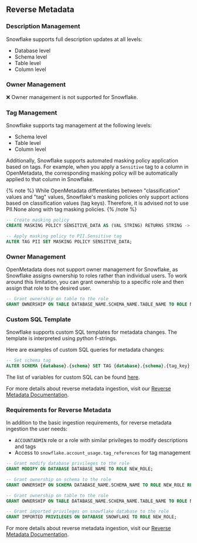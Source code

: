 
## Reverse Metadata

### Description Management

Snowflake supports full description updates at all levels:
- Database level
- Schema level
- Table level
- Column level

### Owner Management

❌ Owner management is not supported for Snowflake.

### Tag Management

Snowflake supports tag management at the following levels:
- Schema level
- Table level
- Column level

Additionally, Snowflake supports automated masking policy application based on tags. For example, when you apply a `Sensitive` tag to a column in OpenMetadata, the corresponding masking policy will be automatically applied to that column in Snowflake.

{% note %}
While OpenMetadata differentiates between "classification" values and "tag" values, Snowflake's masking policies only support actions based on classification values (tag keys). Therefore, it is advised not to use PII.None along with tag masking policies.
{% /note %}

```sql
-- Create masking policy
CREATE MASKING POLICY SENSITIVE_DATA AS (VAL STRING) RETURNS STRING -> CASE WHEN VAL IS NOT NULL THEN '**********' ELSE NULL END;

-- Apply masking policy to PII.Sensitive tag
ALTER TAG PII SET MASKING POLICY SENSITIVE_DATA;
```

### Owner Management

OpenMetadata does not support owner management for Snowflake, as Snowflake assigns ownership to roles rather than individual users.
To work around this limitation, you can grant ownership to a specific role and then assign that role to the desired user.

```sql
-- Grant ownership on table to the role
GRANT OWNERSHIP ON TABLE DATABASE_NAME.SCHEMA_NAME.TABLE_NAME TO ROLE NEW_ROLE REVOKE CURRENT GRANTS;
```


### Custom SQL Template

Snowflake supports custom SQL templates for metadata changes. The template is interpreted using python f-strings.

Here are examples of custom SQL queries for metadata changes:

```sql
-- Set schema tag
ALTER SCHEMA {database}.{schema} SET TAG {database}.{schema}.{tag_key} = '{tag_value}';
```

The list of variables for custom SQL can be found [here](/v1.8/connectors/reverse-metadata-workflow-link.md#custom-sql-template).

For more details about reverse metadata ingestion, visit our [Reverse Metadata Documentation](/v1.8/connectors/reverse-metadata-workflow-link.md).

### Requirements for Reverse Metadata

In addition to the basic ingestion requirements, for reverse metadata ingestion the user needs:
- `ACCOUNTADMIN` role or a role with similar privileges to modify descriptions and tags
- Access to `snowflake.account_usage.tag_references` for tag management

```sql
-- Grant modify database privileges to the role
GRANT MODIFY ON DATABASE DATABASE_NAME TO ROLE NEW_ROLE;

-- Grant ownership on schema to the role
GRANT OWNERSHIP ON SCHEMA DATABASE_NAME.SCHEMA_NAME TO ROLE NEW_ROLE REVOKE CURRENT GRANTS;

-- Grant ownership on table to the role
GRANT OWNERSHIP ON TABLE DATABASE_NAME.SCHEMA_NAME.TABLE_NAME TO ROLE NEW_ROLE REVOKE CURRENT GRANTS;

-- Grant imported privileges on snowflake database to the role
GRANT IMPORTED PRIVILEGES ON DATABASE SNOWFLAKE TO ROLE NEW_ROLE;
```

For more details about reverse metadata ingestion, visit our [Reverse Metadata Documentation](/v1.8/connectors/reverse-metadata-workflow-link.md).
